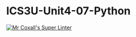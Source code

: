 # ICS3U-Unit4-07-Python

[![Mr Coxall's Super Linter](https://github.com/Kyanh-Pham/ICS3U-Unit4-07-Python/workflows/Mr%20Coxall's%20Super%20Linter/badge.svg)](https://github.com/Kyanh-Pham/ICS3U-Unit4-07-Python/actions/)
